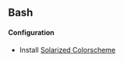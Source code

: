 Bash
----

#### Configuration
* Install [Solarized Colorscheme](https://github.com/jcberthon/solarized/commit/b8f7484fed98de37736b7c025cbcea7647204fe6)
